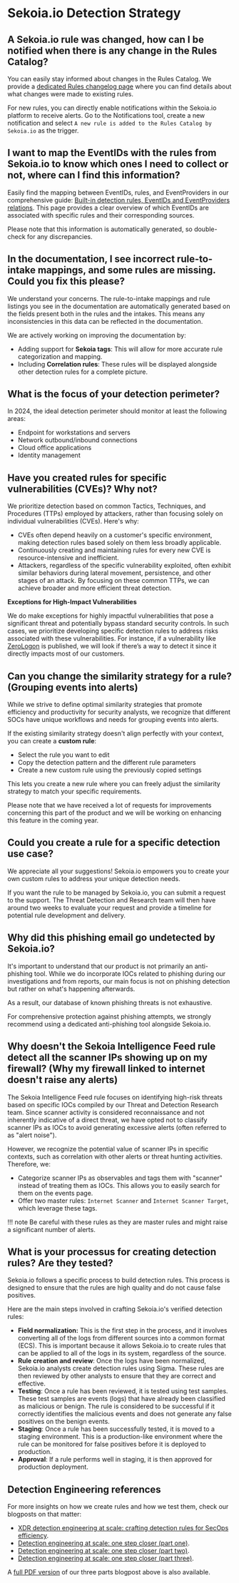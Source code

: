 # Sekoia.io Detection Strategy

## A Sekoia.io rule was changed, how can I be notified when there is any change in the Rules Catalog?

You can easily stay informed about changes in the Rules Catalog. We provide a [dedicated Rules changelog page](https://docs.sekoia.io/xdr/features/detect/rules_changelog/) where you can find details about what changes were made to existing rules.

For new rules, you can directly enable notifications within the Sekoia.io platform to receive alerts. Go to the Notifications tool, create a new notification and select `A new rule is added to the Rules Catalog by Sekoia.io` as the trigger. 


## I want to map the EventIDs with the rules from Sekoia.io to know which ones I need to collect or not, where can I find this information?

Easily find the mapping between EventIDs, rules, and EventProviders in our comprehensive guide: [Built-in detection rules, EventIDs and EventProviders relations](https://docs.sekoia.io/xdr/features/detect/built_in_detection_rules_eventids/). This page provides a clear overview of which EventIDs are associated with specific rules and their corresponding sources.

Please note that this information is automatically generated, so double-check for any discrepancies.
    
## In the documentation, I see incorrect rule-to-intake mappings, and some rules are missing. Could you fix this please?

We understand your concerns. The rule-to-intake mappings and rule listings you see in the documentation are automatically generated based on the fields present both in the rules and the intakes. This means any inconsistencies in this data can be reflected in the documentation.

We are actively working on improving the documentation by:

- Adding support for **Sekoia tags**: This will allow for more accurate rule categorization and mapping.
- Including **Correlation rules**: These rules will be displayed alongside other detection rules for a complete picture.

## What is the focus of your detection perimeter?
    
In 2024, the ideal detection perimeter should monitor at least the following areas: 

- Endpoint for workstations and servers
- Network outbound/inbound connections
- Cloud office applications
- Identity management

## Have you created rules for specific vulnerabilities (CVEs)? Why not? 

We prioritize detection based on common Tactics, Techniques, and Procedures (TTPs) employed by attackers, rather than focusing solely on individual vulnerabilities (CVEs). Here's why:

- CVEs often depend heavily on a customer's specific environment, making detection rules based solely on them less broadly applicable.
- Continuously creating and maintaining rules for every new CVE is resource-intensive and inefficient.
- Attackers, regardless of the specific vulnerability exploited, often exhibit similar behaviors during lateral movement, persistence, and other stages of an attack. By focusing on these common TTPs, we can achieve broader and more efficient threat detection.

**Exceptions for High-Impact Vulnerabilities**

We do make exceptions for highly impactful vulnerabilities that pose a significant threat and potentially bypass standard security controls. In such cases, we prioritize developing specific detection rules to address risks associated with these vulnerabilities. For instance, if a vulnerability like [ZeroLogon](https://app.sekoia.io/intelligence/objects/vulnerability--f0cce579-8483-4839-9da2-14bb266928a8) is published, we will look if there’s a way to detect it since it directly impacts most of our customers. 


## Can you change the similarity strategy for a rule? (Grouping events into alerts)

While we strive to define optimal similarity strategies that promote efficiency and productivity for security analysts, we recognize that different SOCs have unique workflows and needs for grouping events into alerts.

If the existing similarity strategy doesn't align perfectly with your context, you can create a **custom rule**: 

- Select the rule you want to edit 
- Copy the detection pattern and the different rule parameters 
- Create a new custom rule using the previously copied settings 

This lets you create a new rule where you can freely adjust the similarity strategy to match your specific requirements.

Please note that we have received a lot of requests for improvements concerning this part of the product and we will be working on enhancing this feature in the coming year. 

## Could you create a rule for a specific detection use case?

We appreciate all your suggestions! Sekoia.io empowers you to create your own custom rules to address your unique detection needs.

If you want the rule to be managed by Sekoia.io, you can submit a request to the support. The Threat Detection and Research team will then have around two weeks to evaluate your request and provide a timeline for potential rule development and delivery. 


## Why did this phishing email go undetected by Sekoia.io?

It's important to understand that our product is not primarily an anti-phishing tool. While we do incorporate IOCs related to phishing during our investigations and from reports, our main focus is not on phishing detection but rather on what's happening afterwards. 

As a result, our database of known phishing threats is not exhaustive.

For comprehensive protection against phishing attempts, we strongly recommend using a dedicated anti-phishing tool alongside Sekoia.io.

## Why doesn't the Sekoia Intelligence Feed rule detect all the scanner IPs showing up on my firewall? (Why my firewall linked to internet doesn't raise any alerts)

The Sekoia Intelligence Feed rule focuses on identifying high-risk threats based on specific IOCs compiled by our Threat and Detection Research team. Since scanner activity is considered reconnaissance and not inherently indicative of a direct threat, we have opted not to classify scanner IPs as IOCs to avoid generating excessive alerts (often referred to as "alert noise").

However, we recognize the potential value of scanner IPs in specific contexts, such as correlation with other alerts or threat hunting activities. Therefore, we:

- Categorize scanner IPs as observables and tags them with "scanner" instead of treating them as IOCs. This allows you to easily search for them on the events page.
- Offer two master rules: `Internet Scanner` and `Internet Scanner Target`, which leverage these tags.

!!! note
    Be careful with these rules as they are master rules and might raise a significant number of alerts. 

## What is your processus for creating detection rules? Are they tested?
    
Sekoia.io follows a specific process to build detection rules. This process is designed to ensure that the rules are high quality and do not cause false positives.

Here are the main steps involved in crafting Sekoia.io's verified detection rules:

- **Field normalization:** This is the first step in the process, and it involves converting all of the logs from different sources into a common format (ECS). This is important because it allows Sekoia.io to create rules that can be applied to all of the logs in its system, regardless of the source.
- **Rule creation and review**: Once the logs have been normalized, Sekoia.io analysts create detection rules using Sigma. These rules are then reviewed by other analysts to ensure that they are correct and effective.
- **Testing**: Once a rule has been reviewed, it is tested using test samples. These test samples are events (logs) that have already been classified as malicious or benign. The rule is considered to be successful if it correctly identifies the malicious events and does not generate any false positives on the benign events.
- **Staging**: Once a rule has been successfully tested, it is moved to a staging environment. This is a production-like environment where the rule can be monitored for false positives before it is deployed to production.
- **Approval**: If a rule performs well in staging, it is then approved for production deployment.

## Detection Engineering references
For more insights on how we create rules and how we test them, check our blogposts on that matter:
* [XDR detection engineering at scale: crafting detection rules for SecOps efficiency](https://blog.sekoia.io/xdr-detection-rules-at-scale/).
* [Detection engineering at scale: one step closer (part one)](https://blog.sekoia.io/detection-engineering-at-scale-one-step-closer-part-one/).
* [Detection engineering at scale: one step closer (part two)](https://blog.sekoia.io/detection-engineering-at-scale-one-step-closer-part-two/).
* [Detection engineering at scale: one step closer (part three)](https://blog.sekoia.io/detection-engineering-at-scale-one-step-closer-part-three/).

A [full PDF version](/assets/detection_engineering_at_scale_one_step_closer.pdf) of our three parts blogpost above is also available.
